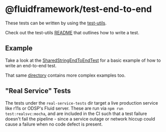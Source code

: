 # @fluidframework/test-end-to-end

These tests can be written by using the [test-utils](../test-utils/src).

Check out the test-utils [README](../test-utils/README.md) that outlines how to write a test.

## Example

Take a look at the [SharedStringEndToEndTest](src/test/sharedStringEndToEndTests.spec.ts) for a basic example
of how to write an end-to-end test.

That same [directory](src/test) contains more complex examples too.

## "Real Service" Tests

The tests under the `real-service-tests` dir target a live production service like r11s or ODSP's Fluid server.
These are run via `npm run test:realsvc:mocha`, and are included in the CI such that a test failure doesn't
fail the pipeline - since a service outage or network hiccup could cause a failure when no code defect is present.
